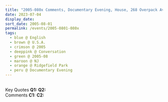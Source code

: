 ```yaml
---
title: "2005-080x Comments, Documentary Evening, House, 268 Overpack Avenue, Ridgefield Park, NJ, U.S.A."
date: 2023-07-04
display_date: 
sort_date: 2005-08-01
permalink: /events/2005-0801-080x
tags:
  - blue @ English
  - brown @ U.S.A.
  - crimson @ 2005
  - deeppink @ Conversation
  - green @ 2005-08
  - maroon @ NJ
  - orange @ Ridgefield Park
  - peru @ Documentary Evening
---
```


<br>

<wave-list>
  <list-title color="DarkSeaGreen" width="55">Key Quotes</list-title>
  <list-item color="BlanchedAlmond" width="280"><b>Q1:</b> <i></i></list-item>
  <list-item color="Lavender" width="280"><b>Q2:</b> <i></i></list-item>
</wave-list>

<br>

<wave-list>
  <list-title color="DarkSeaGreen" width="55">Comments</list-title>
  <list-item color="BlanchedAlmond" width="280"><b>C1:</b> <i></i></list-item>
  <list-item color="Lavender" width="280"><b>C2:</b> <i></i></list-item>
</wave-list>
